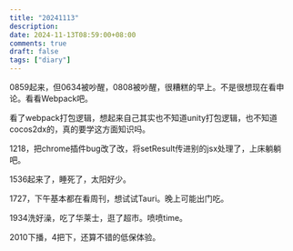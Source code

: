 ```yaml
---
title: "20241113"
description: 
date: 2024-11-13T08:59:00+08:00
comments: true
draft: false
tags: ["diary"]
---
```

0859起来，但0634被吵醒，0808被吵醒，很糟糕的早上。不是很想现在看申论。看看Webpack吧。

看了webpack打包逻辑，想起来自己其实也不知道unity打包逻辑，也不知道cocos2dx的，真的要学这方面知识吗。

1218，把chrome插件bug改了改，将setResult传进别的jsx处理了，上床躺躺吧。

1536起来了，睡死了，太阳好少。

1727，下午基本都在看周刊，想试试Tauri。晚上可能出门吃。

1934洗好澡，吃了华莱士，逛了超市。喷喷time。

2010下播，4把下，还算不错的低保体验。
